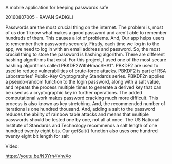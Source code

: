 A mobile application for keeping passwords safe

20160807005 - RAVAN SADIGLI

Passwords are the most crucial thing on the internet. The problem is, most of us don't know what makes a good password and aren't able to remember hundreds of them.
This causes a lot of problems. And, Our app helps users to remember their passwords securely. Firstly, each time we log in to the app, we need to log in with an email address and password. So, the most crucial thing to store the password is hashing algorithm. There are different hashing algorithms that exist. For this project, I used one of the most secure hashing algorithms called PBKDF2WithHmacSHA1". 
PBKDF2 are used to used to reduce vulnerabilities of brute-force attacks. PBKDF2 is part of RSA Laboratories' Public-Key Cryptography Standards  series. PBKDF2n applies a pseudo-random function to the login password, along with a salt value, and repeats the process multiple times to generate a derived key that can be used as a cryptographic key in further operations. The added computational work makes password cracking much more difficult. This process is also known as key stretching. And, the recommended number of iterations is one hundred thousand.
And, adding a salt to the password reduces the ability of rainbow table attacks and means that multiple passwords should be tested one by one, not all at once. The US National Institute of Standards and Technology recommends a salt length of one hundred twenty eight bits. Our getSalt()  function also uses one hundred twenty eight bit length for salt


Video:

https://youtu.be/N3Yrh4VnvXo
